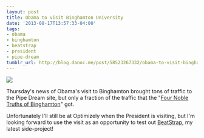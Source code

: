 ```yaml
---
layout: post
title: Obama to visit Binghamton University
date: '2013-08-17T13:57:33-04:00'
tags:
- obama
- binghamton
- beatstrap
- president
- pipe-dream
tumblr_url: http://blog.danoc.me/post/58523267332/obama-to-visit-binghamton-university
---
```


![](http://media.tumblr.com/f11a76b2aaff1493efa317694eba8c49/tumblr_inline_mros9y0Lnr1qz4rgp.png)

Thursday's news of Obama's visit to Binghamton brought tons of traffic to the Pipe Dream site, but only a fraction of the traffic that the "[Four Noble Truths of Binghamton](http://www.bupipedream.com/opinion/10245/binghamtons-noble-truths-lived/)" got.

Unfortunately I'll still be at Optimizely when the President is visiting, but I'm looking forward to use the visit as an opportunity to test out [BeatStrap](http://beatstrap.me/), my latest side-project!